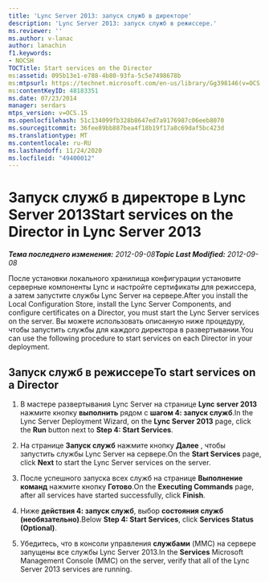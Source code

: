 ```yaml
---
title: 'Lync Server 2013: запуск служб в директоре'
description: 'Lync Server 2013: запуск служб в режиссере.'
ms.reviewer: ''
ms.author: v-lanac
author: lanachin
f1.keywords:
- NOCSH
TOCTitle: Start services on the Director
ms:assetid: 095b13e1-e788-4b80-93fa-5c5e7498678b
ms:mtpsurl: https://technet.microsoft.com/en-us/library/Gg398146(v=OCS.15)
ms:contentKeyID: 48183351
ms.date: 07/23/2014
manager: serdars
mtps_version: v=OCS.15
ms.openlocfilehash: 51c134099fb328b8647ed7a9176987c06eeb8070
ms.sourcegitcommit: 36fee89bb887bea4f18b19f17a8c69daf5bc423d
ms.translationtype: MT
ms.contentlocale: ru-RU
ms.lasthandoff: 11/24/2020
ms.locfileid: "49400012"
---
```

# <a name="start-services-on-the-director-in-lync-server-2013"></a><span data-ttu-id="1a979-103">Запуск служб в директоре в Lync Server 2013</span><span class="sxs-lookup"><span data-stu-id="1a979-103">Start services on the Director in Lync Server 2013</span></span>

<div data-xmlns="http://www.w3.org/1999/xhtml">

<div class="topic" data-xmlns="http://www.w3.org/1999/xhtml" data-msxsl="urn:schemas-microsoft-com:xslt" data-cs="https://msdn.microsoft.com/">

<div data-asp="https://msdn2.microsoft.com/asp">



</div>

<div id="mainSection">

<div id="mainBody"><span data-ttu-id="1a979-104">

<span> </span></span><span class="sxs-lookup"><span data-stu-id="1a979-104">

<span> </span></span></span>

<span data-ttu-id="1a979-105">_**Тема последнего изменения:** 2012-09-08_</span><span class="sxs-lookup"><span data-stu-id="1a979-105">_**Topic Last Modified:** 2012-09-08_</span></span>

<span data-ttu-id="1a979-106">После установки локального хранилища конфигурации установите серверные компоненты Lync и настройте сертификаты для режиссера, а затем запустите службы Lync Server на сервере.</span><span class="sxs-lookup"><span data-stu-id="1a979-106">After you install the Local Configuration Store, install the Lync Server Components, and configure certificates on a Director, you must start the Lync Server services on the server.</span></span> <span data-ttu-id="1a979-107">Вы можете использовать описанную ниже процедуру, чтобы запустить службы для каждого директора в развертывании.</span><span class="sxs-lookup"><span data-stu-id="1a979-107">You can use the following procedure to start services on each Director in your deployment.</span></span>

<div>

## <a name="to-start-services-on-a-director"></a><span data-ttu-id="1a979-108">Запуск служб в режиссере</span><span class="sxs-lookup"><span data-stu-id="1a979-108">To start services on a Director</span></span>

1.  <span data-ttu-id="1a979-109">В мастере развертывания Lync Server на странице **Lync server 2013** нажмите кнопку **выполнить** рядом с **шагом 4: запуск служб**.</span><span class="sxs-lookup"><span data-stu-id="1a979-109">In the Lync Server Deployment Wizard, on the **Lync Server 2013** page, click the **Run** button next to **Step 4: Start Services**.</span></span>

2.  <span data-ttu-id="1a979-110">На странице **Запуск служб** нажмите кнопку **Далее** , чтобы запустить службы Lync Server на сервере.</span><span class="sxs-lookup"><span data-stu-id="1a979-110">On the **Start Services** page, click **Next** to start the Lync Server services on the server.</span></span>

3.  <span data-ttu-id="1a979-111">После успешного запуска всех служб на странице **Выполнение команд** нажмите кнопку **Готово**.</span><span class="sxs-lookup"><span data-stu-id="1a979-111">On the **Executing Commands** page, after all services have started successfully, click **Finish**.</span></span>

4.  <span data-ttu-id="1a979-112">Ниже **действия 4: запуск служб**, выбор **состояния служб (необязательно)**.</span><span class="sxs-lookup"><span data-stu-id="1a979-112">Below **Step 4: Start Services**, click **Services Status (Optional)**.</span></span>

5.  <span data-ttu-id="1a979-113">Убедитесь, что в консоли управления **службами** (MMC) на сервере запущены все службы Lync Server 2013.</span><span class="sxs-lookup"><span data-stu-id="1a979-113">In the **Services** Microsoft Management Console (MMC) on the server, verify that all of the Lync Server 2013 services are running.</span></span>

<span data-ttu-id="1a979-114"></div>

</div>

<span> </span>

</div>

</div>

</span><span class="sxs-lookup"><span data-stu-id="1a979-114"></div>

</div>

<span> </span>

</div>

</div>

</span></span></div>

